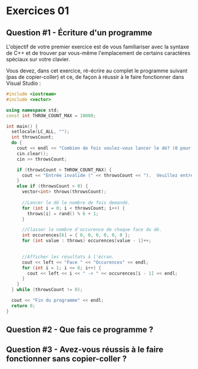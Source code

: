 # Exercices 01

## Question #1 - Écriture d'un programme
L'objectif de votre premier exercice est de vous familiariser avec la syntaxe de C++ et de trouver par vous-même l'emplacement de certains caractères spéciaux sur votre clavier.

 Vous devez, dans cet exercice, ré-écrire au complet le programme suivant (pas de copier-coller) et ce, de façon à réussir à le faire fonctionner dans Visual Studio : 
```cpp
#include <iostream>
#include <vector>

using namespace std;
const int THROW_COUNT_MAX = 10000;

int main() {
  setlocale(LC_ALL, "");
  int throwsCount;
  do {
    cout << endl << "Combien de fois voulez-vous lancer le dé? (0 pour quitter) : ";
    cin.clear();
    cin >> throwsCount;

    if (throwsCount > THROW_COUNT_MAX) {
      cout << "Entrée invalide (" << throwsCount << ").  Veuillez entrer un nombre entre 0 et " << THROW_COUNT_MAX << ".\n";
    }
    else if (throwsCount > 0) {
      vector<int> throws(throwsCount);
    
      //Lancer le dé le nombre de fois demandé.
      for (int i = 0; i < throwsCount; i++) {
        throws[i] = rand() % 6 + 1;
      }

      //Classer le nombre d'occurence de chaque face du dé.
      int occurences[6] = { 0, 0, 0, 0, 0, 0 };
      for (int value : throws) occurences[value - 1]++;
      

      //Afficher les résultats à l'écran.
      cout << left << "Face " << "Occurences" << endl;
      for (int i = 1; i <= 6; i++) {
        cout << left << i << " -> " << occurences[i - 1] << endl;
      }
    }
  } while (throwsCount != 0);

  cout << "Fin du programme" << endl;
  return 0;
}
```
## Question #2 - Que fais ce programme ?
## Question #3 - Avez-vous réussis à le faire fonctionner sans copier-coller ?
